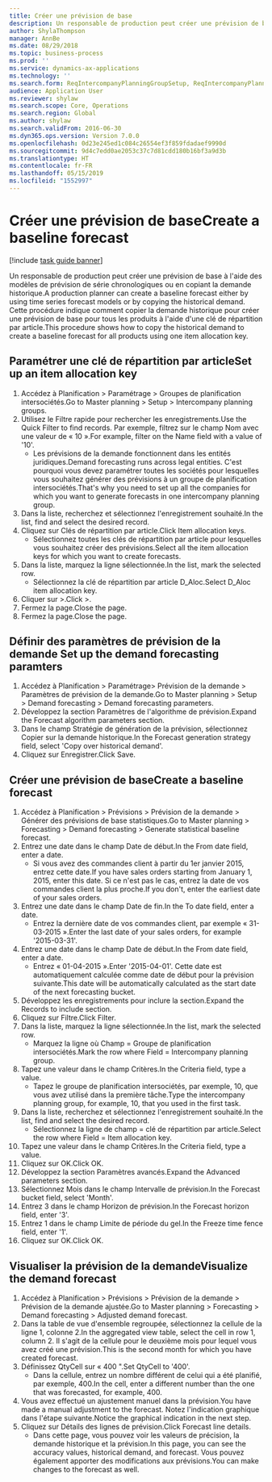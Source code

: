 ```yaml
---
title: Créer une prévision de base
description: Un responsable de production peut créer une prévision de base à l'aide des modèles de prévision de série chronologiques ou en copiant la demande historique.
author: ShylaThompson
manager: AnnBe
ms.date: 08/29/2018
ms.topic: business-process
ms.prod: ''
ms.service: dynamics-ax-applications
ms.technology: ''
ms.search.form: ReqIntercompanyPlanningGroupSetup, ReqIntercompanyPlanningGroupAllocKeys, ReqDemPlanForecastParameters, ReqDemPlanCreateForecastDialog, SysQueryForm, ReqDemPlanForecastViewer
audience: Application User
ms.reviewer: shylaw
ms.search.scope: Core, Operations
ms.search.region: Global
ms.author: shylaw
ms.search.validFrom: 2016-06-30
ms.dyn365.ops.version: Version 7.0.0
ms.openlocfilehash: 0d23e245ed1c084c26554ef3f859fdadaef9990d
ms.sourcegitcommit: 9d4c7edd0ae2053c37c7d81cdd180b16bf3a9d3b
ms.translationtype: HT
ms.contentlocale: fr-FR
ms.lasthandoff: 05/15/2019
ms.locfileid: "1552997"
---
```

# <a name="create-a-baseline-forecast"></a><span data-ttu-id="0f29f-103">Créer une prévision de base</span><span class="sxs-lookup"><span data-stu-id="0f29f-103">Create a baseline forecast</span></span>

[!include [task guide banner](../../includes/task-guide-banner.md)]

<span data-ttu-id="0f29f-104">Un responsable de production peut créer une prévision de base à l'aide des modèles de prévision de série chronologiques ou en copiant la demande historique.</span><span class="sxs-lookup"><span data-stu-id="0f29f-104">A production planner can create a baseline forecast either by using time series forecast models or by copying the historical demand.</span></span> <span data-ttu-id="0f29f-105">Cette procédure indique comment copier la demande historique pour créer une prévision de base pour tous les produits à l'aide d'une clé de répartition par article.</span><span class="sxs-lookup"><span data-stu-id="0f29f-105">This procedure shows how to copy the historical demand to create a baseline forecast for all products using one item allocation key.</span></span> 


## <a name="set-up-an-item-allocation-key"></a><span data-ttu-id="0f29f-106">Paramétrer une clé de répartition par article</span><span class="sxs-lookup"><span data-stu-id="0f29f-106">Set up an item allocation key</span></span>
1. <span data-ttu-id="0f29f-107">Accédez à Planification > Paramétrage > Groupes de planification intersociétés.</span><span class="sxs-lookup"><span data-stu-id="0f29f-107">Go to Master planning > Setup > Intercompany planning groups.</span></span>
2. <span data-ttu-id="0f29f-108">Utilisez le Filtre rapide pour rechercher les enregistrements.</span><span class="sxs-lookup"><span data-stu-id="0f29f-108">Use the Quick Filter to find records.</span></span> <span data-ttu-id="0f29f-109">Par exemple, filtrez sur le champ Nom avec une valeur de « 10 ».</span><span class="sxs-lookup"><span data-stu-id="0f29f-109">For example, filter on the Name field with a value of '10'.</span></span>
    * <span data-ttu-id="0f29f-110">Les prévisions de la demande fonctionnent dans les entités juridiques.</span><span class="sxs-lookup"><span data-stu-id="0f29f-110">Demand forecasting runs across legal entities.</span></span> <span data-ttu-id="0f29f-111">C'est pourquoi vous devez paramétrer toutes les sociétés pour lesquelles vous souhaitez générer des prévisions à un groupe de planification intersociétés.</span><span class="sxs-lookup"><span data-stu-id="0f29f-111">That's why you need to set up all the companies for which you want to generate forecasts in one intercompany planning group.</span></span>  
3. <span data-ttu-id="0f29f-112">Dans la liste, recherchez et sélectionnez l'enregistrement souhaité.</span><span class="sxs-lookup"><span data-stu-id="0f29f-112">In the list, find and select the desired record.</span></span>
4. <span data-ttu-id="0f29f-113">Cliquez sur Clés de répartition par article.</span><span class="sxs-lookup"><span data-stu-id="0f29f-113">Click Item allocation keys.</span></span>
    * <span data-ttu-id="0f29f-114">Sélectionnez toutes les clés de répartition par article pour lesquelles vous souhaitez créer des prévisions.</span><span class="sxs-lookup"><span data-stu-id="0f29f-114">Select all the item allocation keys for which you want to create forecasts.</span></span>  
5. <span data-ttu-id="0f29f-115">Dans la liste, marquez la ligne sélectionnée.</span><span class="sxs-lookup"><span data-stu-id="0f29f-115">In the list, mark the selected row.</span></span>
    * <span data-ttu-id="0f29f-116">Sélectionnez la clé de répartition par article D_Aloc.</span><span class="sxs-lookup"><span data-stu-id="0f29f-116">Select D_Aloc item allocation key.</span></span>  
6. <span data-ttu-id="0f29f-117">Cliquer sur >.</span><span class="sxs-lookup"><span data-stu-id="0f29f-117">Click >.</span></span>
7. <span data-ttu-id="0f29f-118">Fermez la page.</span><span class="sxs-lookup"><span data-stu-id="0f29f-118">Close the page.</span></span>
8. <span data-ttu-id="0f29f-119">Fermez la page.</span><span class="sxs-lookup"><span data-stu-id="0f29f-119">Close the page.</span></span>

## <a name="set-up-the-demand-forecasting-paramters"></a><span data-ttu-id="0f29f-120">Définir des paramètres de prévision de la demande </span><span class="sxs-lookup"><span data-stu-id="0f29f-120">Set up the demand forecasting paramters</span></span>
1. <span data-ttu-id="0f29f-121">Accédez à Planification > Paramétrage> Prévision de la demande > Paramètres de prévision de la demande.</span><span class="sxs-lookup"><span data-stu-id="0f29f-121">Go to Master planning > Setup > Demand forecasting > Demand forecasting parameters.</span></span>
2. <span data-ttu-id="0f29f-122">Développez la section Paramètres de l'algorithme de prévision.</span><span class="sxs-lookup"><span data-stu-id="0f29f-122">Expand the Forecast algorithm parameters section.</span></span>
3. <span data-ttu-id="0f29f-123">Dans le champ Stratégie de génération de la prévision, sélectionnez Copier sur la demande historique.</span><span class="sxs-lookup"><span data-stu-id="0f29f-123">In the Forecast generation strategy field, select 'Copy over historical demand'.</span></span>
4. <span data-ttu-id="0f29f-124">Cliquez sur Enregistrer.</span><span class="sxs-lookup"><span data-stu-id="0f29f-124">Click Save.</span></span>

## <a name="create-a-baseline-forecast"></a><span data-ttu-id="0f29f-125">Créer une prévision de base</span><span class="sxs-lookup"><span data-stu-id="0f29f-125">Create a baseline forecast</span></span>
1. <span data-ttu-id="0f29f-126">Accédez à Planification > Prévisions > Prévision de la demande > Générer des prévisions de base statistiques.</span><span class="sxs-lookup"><span data-stu-id="0f29f-126">Go to Master planning > Forecasting > Demand forecasting > Generate statistical baseline forecast.</span></span>
2. <span data-ttu-id="0f29f-127">Entrez une date dans le champ Date de début.</span><span class="sxs-lookup"><span data-stu-id="0f29f-127">In the From date field, enter a date.</span></span>
    * <span data-ttu-id="0f29f-128">Si vous avez des commandes client à partir du 1er janvier 2015, entrez cette date.</span><span class="sxs-lookup"><span data-stu-id="0f29f-128">If you have sales orders starting from January 1, 2015, enter this date.</span></span> <span data-ttu-id="0f29f-129">Si ce n'est pas le cas, entrez la date de vos commandes client la plus proche.</span><span class="sxs-lookup"><span data-stu-id="0f29f-129">If you don't, enter the earliest date of your sales orders.</span></span>  
3. <span data-ttu-id="0f29f-130">Entrez une date dans le champ Date de fin.</span><span class="sxs-lookup"><span data-stu-id="0f29f-130">In the To date field, enter a date.</span></span>
    * <span data-ttu-id="0f29f-131">Entrez la dernière date de vos commandes client, par exemple « 31-03-2015 ».</span><span class="sxs-lookup"><span data-stu-id="0f29f-131">Enter the last date of your sales orders, for example '2015-03-31'.</span></span>  
4. <span data-ttu-id="0f29f-132">Entrez une date dans le champ Date de début.</span><span class="sxs-lookup"><span data-stu-id="0f29f-132">In the From date field, enter a date.</span></span>
    * <span data-ttu-id="0f29f-133">Entrez « 01-04-2015 ».</span><span class="sxs-lookup"><span data-stu-id="0f29f-133">Enter '2015-04-01'.</span></span> <span data-ttu-id="0f29f-134">Cette date est automatiquement calculée comme date de début pour la prévision suivante.</span><span class="sxs-lookup"><span data-stu-id="0f29f-134">This date will be automatically calculated as the start date of the next forecasting bucket.</span></span>  
5. <span data-ttu-id="0f29f-135">Développez les enregistrements pour inclure la section.</span><span class="sxs-lookup"><span data-stu-id="0f29f-135">Expand the Records to include section.</span></span>
6. <span data-ttu-id="0f29f-136">Cliquez sur Filtre.</span><span class="sxs-lookup"><span data-stu-id="0f29f-136">Click Filter.</span></span>
7. <span data-ttu-id="0f29f-137">Dans la liste, marquez la ligne sélectionnée.</span><span class="sxs-lookup"><span data-stu-id="0f29f-137">In the list, mark the selected row.</span></span>
    * <span data-ttu-id="0f29f-138">Marquez la ligne où Champ = Groupe de planification intersociétés.</span><span class="sxs-lookup"><span data-stu-id="0f29f-138">Mark the row where Field = Intercompany planning group.</span></span>  
8. <span data-ttu-id="0f29f-139">Tapez une valeur dans le champ Critères.</span><span class="sxs-lookup"><span data-stu-id="0f29f-139">In the Criteria field, type a value.</span></span>
    * <span data-ttu-id="0f29f-140">Tapez le groupe de planification intersociétés, par exemple, 10, que vous avez utilisé dans la première tâche.</span><span class="sxs-lookup"><span data-stu-id="0f29f-140">Type the intercompany planning group, for example, 10, that you used in the first task.</span></span>  
9. <span data-ttu-id="0f29f-141">Dans la liste, recherchez et sélectionnez l'enregistrement souhaité.</span><span class="sxs-lookup"><span data-stu-id="0f29f-141">In the list, find and select the desired record.</span></span>
    * <span data-ttu-id="0f29f-142">Sélectionnez la ligne de champ = clé de répartition par article.</span><span class="sxs-lookup"><span data-stu-id="0f29f-142">Select the row where Field = Item allocation key.</span></span>  
10. <span data-ttu-id="0f29f-143">Tapez une valeur dans le champ Critères.</span><span class="sxs-lookup"><span data-stu-id="0f29f-143">In the Criteria field, type a value.</span></span>
11. <span data-ttu-id="0f29f-144">Cliquez sur OK.</span><span class="sxs-lookup"><span data-stu-id="0f29f-144">Click OK.</span></span>
12. <span data-ttu-id="0f29f-145">Développez la section Paramètres avancés.</span><span class="sxs-lookup"><span data-stu-id="0f29f-145">Expand the Advanced parameters section.</span></span>
13. <span data-ttu-id="0f29f-146">Sélectionnez Mois dans le champ Intervalle de prévision.</span><span class="sxs-lookup"><span data-stu-id="0f29f-146">In the Forecast bucket field, select 'Month'.</span></span>
14. <span data-ttu-id="0f29f-147">Entrez 3 dans le champ Horizon de prévision.</span><span class="sxs-lookup"><span data-stu-id="0f29f-147">In the Forecast horizon field, enter '3'.</span></span>
15. <span data-ttu-id="0f29f-148">Entrez 1 dans le champ Limite de période du gel.</span><span class="sxs-lookup"><span data-stu-id="0f29f-148">In the Freeze time fence field, enter '1'.</span></span>
16. <span data-ttu-id="0f29f-149">Cliquez sur OK.</span><span class="sxs-lookup"><span data-stu-id="0f29f-149">Click OK.</span></span>

## <a name="visualize-the-demand-forecast"></a><span data-ttu-id="0f29f-150">Visualiser la prévision de la demande</span><span class="sxs-lookup"><span data-stu-id="0f29f-150">Visualize the demand forecast</span></span>
1. <span data-ttu-id="0f29f-151">Accédez à Planification > Prévisions > Prévision de la demande > Prévision de la demande ajustée.</span><span class="sxs-lookup"><span data-stu-id="0f29f-151">Go to Master planning > Forecasting > Demand forecasting > Adjusted demand forecast.</span></span>
2. <span data-ttu-id="0f29f-152">Dans la table de vue d'ensemble regroupée, sélectionnez la cellule de la ligne 1, colonne 2.</span><span class="sxs-lookup"><span data-stu-id="0f29f-152">In the aggregated view table, select the cell in row 1, column 2.</span></span> <span data-ttu-id="0f29f-153">Il s'agit de la cellule pour le deuxième mois pour lequel vous avez créé une prévision.</span><span class="sxs-lookup"><span data-stu-id="0f29f-153">This is the second month for which you have created forecast.</span></span>
3. <span data-ttu-id="0f29f-154">Définissez QtyCell sur « 400 ".</span><span class="sxs-lookup"><span data-stu-id="0f29f-154">Set QtyCell to '400'.</span></span>
    * <span data-ttu-id="0f29f-155">Dans la cellule, entrez un nombre différent de celui qui a été planifié, par exemple, 400.</span><span class="sxs-lookup"><span data-stu-id="0f29f-155">In the cell, enter a different number than the one that was forecasted, for example, 400.</span></span>  
4. <span data-ttu-id="0f29f-156">Vous avez effectué un ajustement manuel dans la prévision.</span><span class="sxs-lookup"><span data-stu-id="0f29f-156">You have made a manual adjustment to the forecast.</span></span> <span data-ttu-id="0f29f-157">Notez l'indication graphique dans l'étape suivante.</span><span class="sxs-lookup"><span data-stu-id="0f29f-157">Notice the graphical indication in the next step.</span></span>
5. <span data-ttu-id="0f29f-158">Cliquez sur Détails des lignes de prévision.</span><span class="sxs-lookup"><span data-stu-id="0f29f-158">Click Forecast line details.</span></span>
    * <span data-ttu-id="0f29f-159">Dans cette page, vous pouvez voir les valeurs de précision, la demande historique et la prévision.</span><span class="sxs-lookup"><span data-stu-id="0f29f-159">In this page, you can see the accuracy values, historical demand, and forecast.</span></span> <span data-ttu-id="0f29f-160">Vous pouvez également apporter des modifications aux prévisions.</span><span class="sxs-lookup"><span data-stu-id="0f29f-160">You can make changes to the forecast as well.</span></span>  

